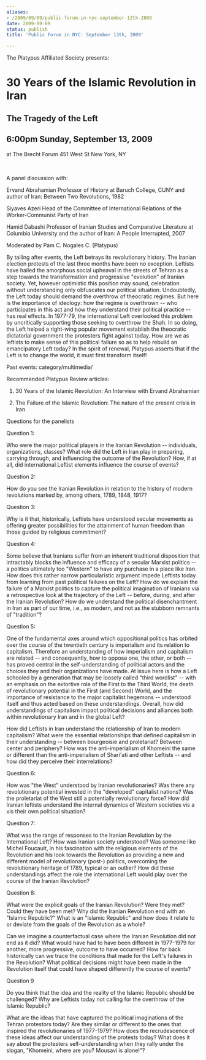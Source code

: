 ```yaml
---
aliases:
- /2009/09/09/public-forum-in-nyc-september-13th-2009
date: 2009-09-09
status: publish
title: 'Public Forum in NYC: September 13th, 2009'

---
```


The Platypus Affiliated Society presents:

30 Years of the Islamic Revolution in Iran
==========================================

The Tragedy of the Left
---

## 6:00pm Sunday, September 13, 2009

at The Brecht Forum 451 West St New York, NY

 

A panel discussion with:

Ervand Abrahamian Professor of History at Baruch College, CUNY and author of Iran: Between Two Revolutions, 1982

Siyaves Azeri Head of the Committee of International Relations of the Worker-Communist Party of Iran

Hamid Dabashi Professor of Iranian Studies and Comparative Literature at Columbia University and the author of Iran: A People Interrupted, 2007

Moderated by Pam C. Nogales C. (Platypus)

By tailing after events, the Left betrays its revolutionary history. The Iranian election protests of the last three months have been no exception. Leftists have hailed the amorphous social upheaval in the streets of Tehran as a step towards the transformation and progressive "evolution" of Iranian society. Yet, however optimistic this position may sound, celebration without understanding only obfuscates our political situation. Undoubtedly, the Left today should demand the overthrow of theocratic regimes. But here is the importance of ideology: how the regime is overthrown -- who participates in this act and how they understand their political practice -- has real effects. In 1977-79, the international Left overlooked this problem by uncritically supporting those seeking to overthrow the Shah. In so doing, the Left helped a right-wing popular movement establish the theocratic dictatorial government the protesters fight against today. How are we as leftists to make sense of this political failure so as to help rebuild an emancipatory Left today? In the spirit of renewal, Platypus asserts that if the Left is to change the world, it must first transform itself!

Past events: category/multimedia/

Recommended Platypus Review articles:

1. 30 Years of the Islamic Revolution: An Interview with Ervand Abrahamian

2. The Failure of the Islamic Revolution: The nature of the present crisis in Iran

Questions for the panelists

Question 1:

Who were the major political players in the Iranian Revolution -- individuals, organizations, classes? What role did the Left in Iran play in preparing, carrying through, and influencing the outcome of the Revolution? How, if at all, did international Leftist elements influence the course of events?

Question 2:

How do you see the Iranian Revolution in relation to the history of modern revolutions marked by, among others, 1789, 1848, 1917?

Question 3:

Why is it that, historically, Leftists have understood secular movements as offering greater possibilities for the attainment of human freedom than those guided by religious commitment?

Question 4:

Some believe that Iranians suffer from an inherent traditional disposition that intractably blocks the influence and efficacy of a secular Marxist politics -- a politics ultimately too "Western" to have any purchase in a place like Iran. How does this rather narrow particularistic argument impede Leftists today from learning from past political failures on the Left? How do we explain the failure of a Marxist politics to capture the political imagination of Iranians via a retrospective look at the trajectory of the Left -- before, during, and after the Iranian Revolution? How do we understand the political disenchantment in Iran as part of our time, i.e., as modern, and not as the stubborn remnants of "tradition"?

Question 5:

One of the fundamental axes around which oppositional politics has orbited over the course of the twentieth century is imperialism and its relation to capitalism. Therefore an understanding of how imperialism and capitalism are related -- and consequently, how to oppose one, the other, or both -- has proved central in the self-understanding of political actors and the choices they and their organizations have made. At issue here is how a Left schooled by a generation that may be loosely called "third wordlist" -- with an emphasis on the extortive role of the First to the Third World, the death of revolutionary potential in the First (and Second) World, and the importance of resistance to the major capitalist hegemons -- understood itself and thus acted based on these understandings. Overall, how did understandings of capitalism impact political decisions and alliances both within revolutionary Iran and in the global Left?

How did Leftists in Iran understand the relationship of Iran to modern capitalism? What were the essential relationships that defined capitalism in their understanding -- between bourgeoisie and proletariat? Between center and periphery? How was the anti-imperialism of Khomeini the same or different than the anti-imperialism of Shari'ati and other Leftists -- and how did they perceive their interrelations?

Question 6:

How was "the West" understood by Iranian revolutionaries? Was there any revolutionary potential invested in the "developed" capitalist nations? Was the proletariat of the West still a potentially revolutionary force? How did Iranian leftists understand the internal dynamics of Western societies vis a vis their own political situation?

Question 7:

What was the range of responses to the Iranian Revolution by the International Left? How was Iranian society understood? Was someone like Michel Foucault, in his fascination with the religious elements of the Revolution and his look towards the Revolution as providing a new and different model of revolutionary (post-) politics, overcoming the revolutionary heritage of 1789, typical or an outlier? How did these understandings affect the role the international Left would play over the course of the Iranian Revolution?

Question 8:

What were the explicit goals of the Iranian Revolution? Were they met? Could they have been met? Why did the Iranian Revolution end with an "Islamic Republic?" What is an "Islamic Republic" and how does it relate to or deviate from the goals of the Revolution as a whole?

Can we imagine a counterfactual case where the Iranian Revolution did not end as it did? What would have had to have been different in 1977-1979 for another, more progressive, outcome to have occurred? How far back historically can we trace the conditions that made for the Left's failures in the Revolution? What political decisions might have been made in the Revolution itself that could have shaped differently the course of events?

Question 9

Do you think that the idea and the reality of the Islamic Republic should be challenged? Why are Leftists today not calling for the overthrow of the Islamic Republic?

What are the ideas that have captured the political imaginations of the Tehran protestors today? Are they similar or different to the ones that inspired the revolutionaries of 1977-1979? How does the recrudescence of these ideas affect our understanding of the protests today? What does it say about the protesters self-understanding when they rally under the slogan, "Khomeini, where are you? Mousavi is alone!"?
